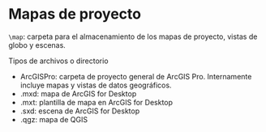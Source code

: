 # Mapas de proyecto

`\map`: carpeta para el almacenamiento de los mapas de proyecto, vistas de globo y escenas.

Tipos de archivos o directorio

* ArcGISPro: carpeta de proyecto general de ArcGIS Pro. Internamente incluye mapas y vistas de datos geográficos.
* .mxd: mapa de ArcGIS for Desktop
* .mxt: plantilla de mapa en ArcGIS for Desktop
* .sxd: escena de ArcGIS for Desktop
* .qgz: mapa de QGIS
